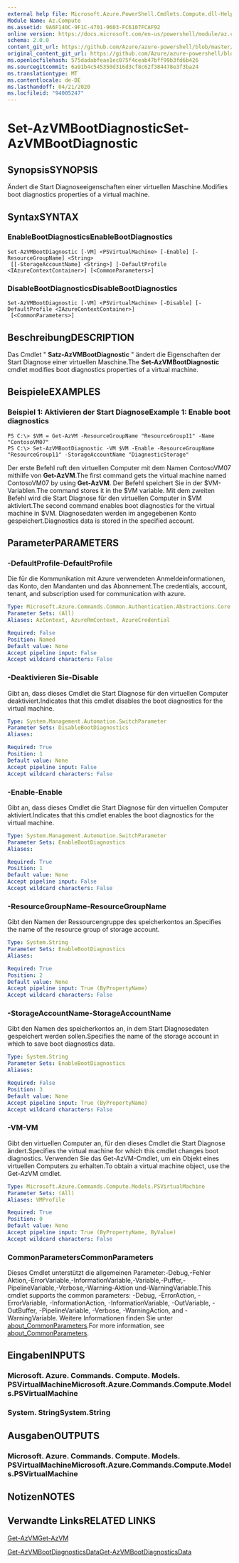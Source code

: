 ```yaml
---
external help file: Microsoft.Azure.PowerShell.Cmdlets.Compute.dll-Help.xml
Module Name: Az.Compute
ms.assetid: 9A6F140C-9F1C-4701-9603-FC6107FCAF92
online version: https://docs.microsoft.com/en-us/powershell/module/az.compute/set-azvmbootdiagnostic
schema: 2.0.0
content_git_url: https://github.com/Azure/azure-powershell/blob/master/src/Compute/Compute/help/Set-AzVMBootDiagnostic.md
original_content_git_url: https://github.com/Azure/azure-powershell/blob/master/src/Compute/Compute/help/Set-AzVMBootDiagnostic.md
ms.openlocfilehash: 575dadabfeae1ec075f4ceab47bff99b3fd6b426
ms.sourcegitcommit: 6a91b4c545350d316d3cf8c62f384478e3f3ba24
ms.translationtype: MT
ms.contentlocale: de-DE
ms.lasthandoff: 04/21/2020
ms.locfileid: "94005247"
---
```

# <span data-ttu-id="5bed7-101">Set-AzVMBootDiagnostic</span><span class="sxs-lookup"><span data-stu-id="5bed7-101">Set-AzVMBootDiagnostic</span></span>

## <span data-ttu-id="5bed7-102">Synopsis</span><span class="sxs-lookup"><span data-stu-id="5bed7-102">SYNOPSIS</span></span>
<span data-ttu-id="5bed7-103">Ändert die Start Diagnoseeigenschaften einer virtuellen Maschine.</span><span class="sxs-lookup"><span data-stu-id="5bed7-103">Modifies boot diagnostics properties of a virtual machine.</span></span>

## <span data-ttu-id="5bed7-104">Syntax</span><span class="sxs-lookup"><span data-stu-id="5bed7-104">SYNTAX</span></span>

### <span data-ttu-id="5bed7-105">EnableBootDiagnostics</span><span class="sxs-lookup"><span data-stu-id="5bed7-105">EnableBootDiagnostics</span></span>
```
Set-AzVMBootDiagnostic [-VM] <PSVirtualMachine> [-Enable] [-ResourceGroupName] <String>
 [[-StorageAccountName] <String>] [-DefaultProfile <IAzureContextContainer>] [<CommonParameters>]
```

### <span data-ttu-id="5bed7-106">DisableBootDiagnostics</span><span class="sxs-lookup"><span data-stu-id="5bed7-106">DisableBootDiagnostics</span></span>
```
Set-AzVMBootDiagnostic [-VM] <PSVirtualMachine> [-Disable] [-DefaultProfile <IAzureContextContainer>]
 [<CommonParameters>]
```

## <span data-ttu-id="5bed7-107">Beschreibung</span><span class="sxs-lookup"><span data-stu-id="5bed7-107">DESCRIPTION</span></span>
<span data-ttu-id="5bed7-108">Das Cmdlet " **Satz-AzVMBootDiagnostic** " ändert die Eigenschaften der Start Diagnose einer virtuellen Maschine.</span><span class="sxs-lookup"><span data-stu-id="5bed7-108">The **Set-AzVMBootDiagnostic** cmdlet modifies boot diagnostics properties of a virtual machine.</span></span>

## <span data-ttu-id="5bed7-109">Beispiele</span><span class="sxs-lookup"><span data-stu-id="5bed7-109">EXAMPLES</span></span>

### <span data-ttu-id="5bed7-110">Beispiel 1: Aktivieren der Start Diagnose</span><span class="sxs-lookup"><span data-stu-id="5bed7-110">Example 1: Enable boot diagnostics</span></span>
```
PS C:\> $VM = Get-AzVM -ResourceGroupName "ResourceGroup11" -Name "ContosoVM07"
PS C:\> Set-AzVMBootDiagnostic -VM $VM -Enable -ResourceGroupName "ResourceGroup11" -StorageAccountName "DiagnosticStorage"
```

<span data-ttu-id="5bed7-111">Der erste Befehl ruft den virtuellen Computer mit dem Namen ContosoVM07 mithilfe von **Get-AzVM**.</span><span class="sxs-lookup"><span data-stu-id="5bed7-111">The first command gets the virtual machine named ContosoVM07 by using **Get-AzVM**.</span></span>
<span data-ttu-id="5bed7-112">Der Befehl speichert Sie in der $VM-Variablen.</span><span class="sxs-lookup"><span data-stu-id="5bed7-112">The command stores it in the $VM variable.</span></span>
<span data-ttu-id="5bed7-113">Mit dem zweiten Befehl wird die Start Diagnose für den virtuellen Computer in $VM aktiviert.</span><span class="sxs-lookup"><span data-stu-id="5bed7-113">The second command enables boot diagnostics for the virtual machine in $VM.</span></span>
<span data-ttu-id="5bed7-114">Diagnosedaten werden im angegebenen Konto gespeichert.</span><span class="sxs-lookup"><span data-stu-id="5bed7-114">Diagnostics data is stored in the specified account.</span></span>

## <span data-ttu-id="5bed7-115">Parameter</span><span class="sxs-lookup"><span data-stu-id="5bed7-115">PARAMETERS</span></span>

### <span data-ttu-id="5bed7-116">-DefaultProfile</span><span class="sxs-lookup"><span data-stu-id="5bed7-116">-DefaultProfile</span></span>
<span data-ttu-id="5bed7-117">Die für die Kommunikation mit Azure verwendeten Anmeldeinformationen, das Konto, den Mandanten und das Abonnement.</span><span class="sxs-lookup"><span data-stu-id="5bed7-117">The credentials, account, tenant, and subscription used for communication with azure.</span></span>

```yaml
Type: Microsoft.Azure.Commands.Common.Authentication.Abstractions.Core.IAzureContextContainer
Parameter Sets: (All)
Aliases: AzContext, AzureRmContext, AzureCredential

Required: False
Position: Named
Default value: None
Accept pipeline input: False
Accept wildcard characters: False
```

### <span data-ttu-id="5bed7-118">-Deaktivieren Sie</span><span class="sxs-lookup"><span data-stu-id="5bed7-118">-Disable</span></span>
<span data-ttu-id="5bed7-119">Gibt an, dass dieses Cmdlet die Start Diagnose für den virtuellen Computer deaktiviert.</span><span class="sxs-lookup"><span data-stu-id="5bed7-119">Indicates that this cmdlet disables the boot diagnostics for the virtual machine.</span></span>

```yaml
Type: System.Management.Automation.SwitchParameter
Parameter Sets: DisableBootDiagnostics
Aliases:

Required: True
Position: 1
Default value: None
Accept pipeline input: False
Accept wildcard characters: False
```

### <span data-ttu-id="5bed7-120">-Enable</span><span class="sxs-lookup"><span data-stu-id="5bed7-120">-Enable</span></span>
<span data-ttu-id="5bed7-121">Gibt an, dass dieses Cmdlet die Start Diagnose für den virtuellen Computer aktiviert.</span><span class="sxs-lookup"><span data-stu-id="5bed7-121">Indicates that this cmdlet enables the boot diagnostics for the virtual machine.</span></span>

```yaml
Type: System.Management.Automation.SwitchParameter
Parameter Sets: EnableBootDiagnostics
Aliases:

Required: True
Position: 1
Default value: None
Accept pipeline input: False
Accept wildcard characters: False
```

### <span data-ttu-id="5bed7-122">-ResourceGroupName</span><span class="sxs-lookup"><span data-stu-id="5bed7-122">-ResourceGroupName</span></span>
<span data-ttu-id="5bed7-123">Gibt den Namen der Ressourcengruppe des speicherkontos an.</span><span class="sxs-lookup"><span data-stu-id="5bed7-123">Specifies the name of the resource group of storage account.</span></span>

```yaml
Type: System.String
Parameter Sets: EnableBootDiagnostics
Aliases:

Required: True
Position: 2
Default value: None
Accept pipeline input: True (ByPropertyName)
Accept wildcard characters: False
```

### <span data-ttu-id="5bed7-124">-StorageAccountName</span><span class="sxs-lookup"><span data-stu-id="5bed7-124">-StorageAccountName</span></span>
<span data-ttu-id="5bed7-125">Gibt den Namen des speicherkontos an, in dem Start Diagnosedaten gespeichert werden sollen.</span><span class="sxs-lookup"><span data-stu-id="5bed7-125">Specifies the name of the storage account in which to save boot diagnostics data.</span></span>

```yaml
Type: System.String
Parameter Sets: EnableBootDiagnostics
Aliases:

Required: False
Position: 3
Default value: None
Accept pipeline input: True (ByPropertyName)
Accept wildcard characters: False
```

### <span data-ttu-id="5bed7-126">-VM</span><span class="sxs-lookup"><span data-stu-id="5bed7-126">-VM</span></span>
<span data-ttu-id="5bed7-127">Gibt den virtuellen Computer an, für den dieses Cmdlet die Start Diagnose ändert.</span><span class="sxs-lookup"><span data-stu-id="5bed7-127">Specifies the virtual machine for which this cmdlet changes boot diagnostics.</span></span>
<span data-ttu-id="5bed7-128">Verwenden Sie das Get-AzVM-Cmdlet, um ein Objekt eines virtuellen Computers zu erhalten.</span><span class="sxs-lookup"><span data-stu-id="5bed7-128">To obtain a virtual machine object, use the Get-AzVM cmdlet.</span></span>

```yaml
Type: Microsoft.Azure.Commands.Compute.Models.PSVirtualMachine
Parameter Sets: (All)
Aliases: VMProfile

Required: True
Position: 0
Default value: None
Accept pipeline input: True (ByPropertyName, ByValue)
Accept wildcard characters: False
```

### <span data-ttu-id="5bed7-129">CommonParameters</span><span class="sxs-lookup"><span data-stu-id="5bed7-129">CommonParameters</span></span>
<span data-ttu-id="5bed7-130">Dieses Cmdlet unterstützt die allgemeinen Parameter:-Debug,-Fehler Aktion,-ErrorVariable,-InformationVariable,-Variable,-Puffer,-PipelineVariable,-Verbose,-Warning-Aktion und-WarningVariable.</span><span class="sxs-lookup"><span data-stu-id="5bed7-130">This cmdlet supports the common parameters: -Debug, -ErrorAction, -ErrorVariable, -InformationAction, -InformationVariable, -OutVariable, -OutBuffer, -PipelineVariable, -Verbose, -WarningAction, and -WarningVariable.</span></span> <span data-ttu-id="5bed7-131">Weitere Informationen finden Sie unter [about_CommonParameters](http://go.microsoft.com/fwlink/?LinkID=113216).</span><span class="sxs-lookup"><span data-stu-id="5bed7-131">For more information, see [about_CommonParameters](http://go.microsoft.com/fwlink/?LinkID=113216).</span></span>

## <span data-ttu-id="5bed7-132">Eingaben</span><span class="sxs-lookup"><span data-stu-id="5bed7-132">INPUTS</span></span>

### <span data-ttu-id="5bed7-133">Microsoft. Azure. Commands. Compute. Models. PSVirtualMachine</span><span class="sxs-lookup"><span data-stu-id="5bed7-133">Microsoft.Azure.Commands.Compute.Models.PSVirtualMachine</span></span>

### <span data-ttu-id="5bed7-134">System. String</span><span class="sxs-lookup"><span data-stu-id="5bed7-134">System.String</span></span>

## <span data-ttu-id="5bed7-135">Ausgaben</span><span class="sxs-lookup"><span data-stu-id="5bed7-135">OUTPUTS</span></span>

### <span data-ttu-id="5bed7-136">Microsoft. Azure. Commands. Compute. Models. PSVirtualMachine</span><span class="sxs-lookup"><span data-stu-id="5bed7-136">Microsoft.Azure.Commands.Compute.Models.PSVirtualMachine</span></span>

## <span data-ttu-id="5bed7-137">Notizen</span><span class="sxs-lookup"><span data-stu-id="5bed7-137">NOTES</span></span>

## <span data-ttu-id="5bed7-138">Verwandte Links</span><span class="sxs-lookup"><span data-stu-id="5bed7-138">RELATED LINKS</span></span>

[<span data-ttu-id="5bed7-139">Get-AzVM</span><span class="sxs-lookup"><span data-stu-id="5bed7-139">Get-AzVM</span></span>](./Get-AzVM.md)

[<span data-ttu-id="5bed7-140">Get-AzVMBootDiagnosticsData</span><span class="sxs-lookup"><span data-stu-id="5bed7-140">Get-AzVMBootDiagnosticsData</span></span>](./Get-AzVMBootDiagnosticsData.md)


